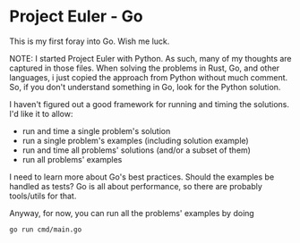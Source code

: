 # Project Euler - Go

This is my first foray into Go. Wish me luck.

NOTE: I started Project Euler with Python. As such, many of my thoughts are captured in those files.
When solving the problems in Rust, Go, and other languages, i just copied the approach from Python
without much comment. So, if you don't understand something in Go, look for the Python solution. 

I haven't figured out a good framework for running and timing the solutions. I'd like it to allow:
* run and time a single problem's solution
* run a single problem's examples (including solution example)
* run and time all problems' solutions (and/or a subset of them)
* run all problems' examples 

I need to learn more about Go's best practices. Should the examples be handled as tests?
Go is all about performance, so there are probably tools/utils for that.

Anyway, for now, you can run all the problems' examples by doing
```bash
go run cmd/main.go
```